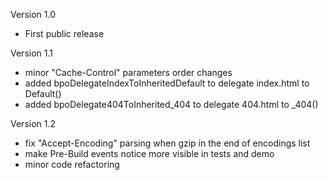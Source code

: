 Version 1.0
  - First public release

Version 1.1
  - minor "Cache-Control" parameters order changes
  - added bpoDelegateIndexToInheritedDefault to delegate index.html to Default()
  - added bpoDelegate404ToInherited_404 to delegate 404.html to _404()

Version 1.2
  - fix "Accept-Encoding" parsing when gzip in the end of encodings list
  - make Pre-Build events notice more visible in tests and demo
  - minor code refactoring
